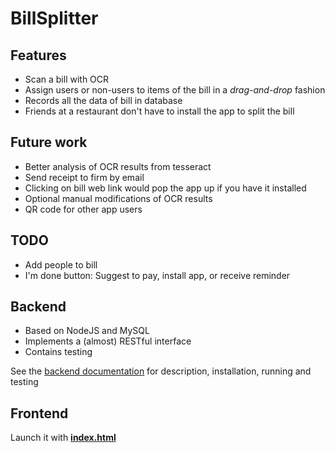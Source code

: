 # BillSplitter

## Features

- Scan a bill with OCR
- Assign users or non-users to items of the bill in  a *drag-and-drop* fashion
- Records all the data of bill in database
- Friends at a restaurant don't have to install the app to split the bill

## Future work

- Better analysis of OCR results from tesseract
- Send receipt to firm by email
- Clicking on bill web link would pop the app up if you have it installed
- Optional manual modifications of OCR results
- QR code for other app users

## TODO

- Add people to bill
- I'm done button: Suggest to pay, install app, or receive reminder

## Backend

- Based on NodeJS and MySQL
- Implements a (almost) RESTful interface
- Contains testing

See the [backend documentation](backend/readme.md) for description, installation, running and testing

## Frontend

Launch it with [**index.html**](https://qdm12.github.io/Billsplitter)
